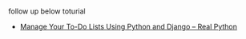# 

follow up below toturial

- [Manage Your To-Do Lists Using Python and Django – Real Python](https://realpython.com/django-todo-lists/#demo)